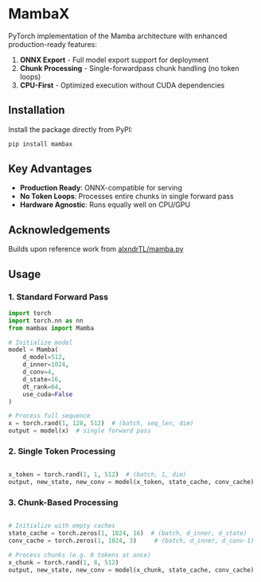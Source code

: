 # MambaX

PyTorch implementation of the Mamba architecture with enhanced production-ready features:

1. **ONNX Export** - Full model export support for deployment
2. **Chunk Processing** - Single-forwardpass chunk handling (no token loops)
3. **CPU-First** - Optimized execution without CUDA dependencies

## Installation

Install the package directly from PyPI:

```bash
pip install mambax
```

## Key Advantages

- **Production Ready**: ONNX-compatible for serving
- **No Token Loops**: Processes entire chunks in single forward pass
- **Hardware Agnostic**: Runs equally well on CPU/GPU

## Acknowledgements
Builds upon reference work from [alxndrTL/mamba.py](https://github.com/alxndrTL/mamba.py)

## Usage

### 1. Standard Forward Pass
```python
import torch
import torch.nn as nn
from mambax import Mamba

# Initialize model
model = Mamba(
    d_model=512,
    d_inner=1024,
    d_conv=4,
    d_state=16,
    dt_rank=64,
    use_cuda=False
)

# Process full sequence
x = torch.rand(1, 128, 512)  # (batch, seq_len, dim)
output = model(x)  # single forward pass
```

### 2. Single Token Processing
```python

x_token = torch.rand(1, 1, 512)  # (batch, 1, dim)
output, new_state, new_conv = model(x_token, state_cache, conv_cache)

```

### 3. Chunk-Based Processing
```python

# Initialize with empty caches
state_cache = torch.zeros(1, 1024, 16)  # (batch, d_inner, d_state)
conv_cache = torch.zeros(1, 1024, 3)     # (batch, d_inner, d_conv-1)

# Process chunks (e.g. 8 tokens at once)
x_chunk = torch.rand(1, 8, 512)
output, new_state, new_conv = model(x_chunk, state_cache, conv_cache)
```
